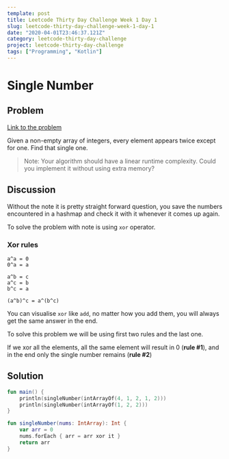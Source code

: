 ```yaml
---
template: post
title: Leetcode Thirty Day Challenge Week 1 Day 1
slug: leetcode-thirty-day-challenge-week-1-day-1
date: "2020-04-01T23:46:37.121Z"
category: leetcode-thirty-day-challenge
project: leetcode-thirty-day-challenge
tags: ["Programming", "Kotlin"]
---
```


# Single Number
## Problem
[Link to the problem](https://leetcode.com/explore/featured/card/30-day-leetcoding-challenge/528/week-1/3283/)

Given a non-empty array of integers, every element appears twice except for one. Find that single one.

> Note: Your algorithm should have a linear runtime complexity. Could you implement it without using extra memory?

## Discussion
Without the note it is pretty straight forward question, you save the 
numbers encountered in a hashmap and check it with it whenever it comes up again.

To solve the problem with note is using `xor` operator.
### Xor rules
```
a^a = 0
0^a = a

a^b = c
a^c = b
b^c = a

(a^b)^c = a^(b^c)
```

You can visualise `xor` like `add`, no matter how you add them, you will always 
get the same answer in the end.

To solve this problem we will be using first two rules and the last one.

If we xor all the elements, all the same element will result in 0 (**rule #1**), 
and in the end only the single number remains (**rule #2**)

## Solution

```kotlin
fun main() {
    println(singleNumber(intArrayOf(4, 1, 2, 1, 2)))
    println(singleNumber(intArrayOf(1, 2, 2)))
}

fun singleNumber(nums: IntArray): Int {
    var arr = 0
    nums.forEach { arr = arr xor it }
    return arr
}
```
